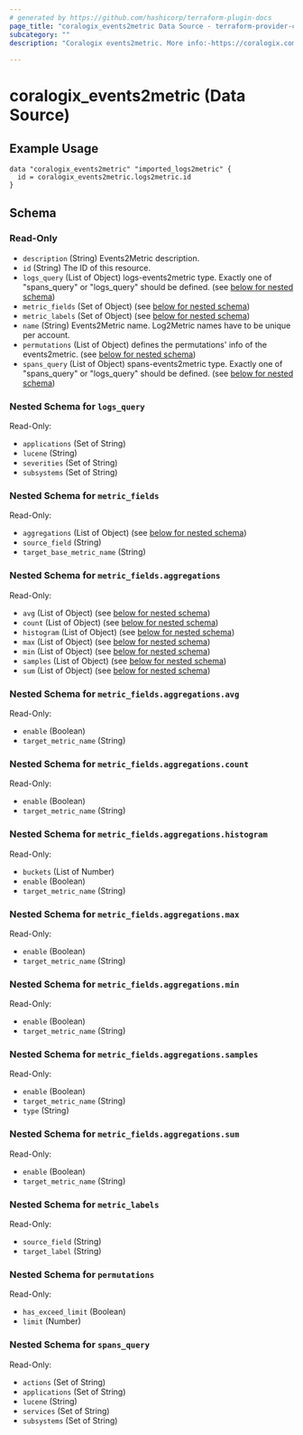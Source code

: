 ```yaml
---
# generated by https://github.com/hashicorp/terraform-plugin-docs
page_title: "coralogix_events2metric Data Source - terraform-provider-coralogix"
subcategory: ""
description: "Coralogix events2metric. More info:-https://coralogix.com/docs/event2metrics/"
  
---
```


# coralogix_events2metric (Data Source)

## Example Usage
```hcl
data "coralogix_events2metric" "imported_logs2metric" {
  id = coralogix_events2metric.logs2metric.id
}
```



<!-- schema generated by tfplugindocs -->
## Schema

### Read-Only

- `description` (String) Events2Metric description.
- `id` (String) The ID of this resource.
- `logs_query` (List of Object) logs-events2metric type. Exactly one of "spans_query" or "logs_query" should be defined. (see [below for nested schema](#nestedatt--logs_query))
- `metric_fields` (Set of Object) (see [below for nested schema](#nestedatt--metric_fields))
- `metric_labels` (Set of Object) (see [below for nested schema](#nestedatt--metric_labels))
- `name` (String) Events2Metric name. Log2Metric names have to be unique per account.
- `permutations` (List of Object) defines the permutations' info of the events2metric. (see [below for nested schema](#nestedatt--permutations))
- `spans_query` (List of Object) spans-events2metric type. Exactly one of "spans_query" or "logs_query" should be defined. (see [below for nested schema](#nestedatt--spans_query))

<a id="nestedatt--logs_query"></a>
### Nested Schema for `logs_query`

Read-Only:

- `applications` (Set of String)
- `lucene` (String)
- `severities` (Set of String)
- `subsystems` (Set of String)


<a id="nestedatt--metric_fields"></a>
### Nested Schema for `metric_fields`

Read-Only:

- `aggregations` (List of Object) (see [below for nested schema](#nestedobjatt--metric_fields--aggregations))
- `source_field` (String)
- `target_base_metric_name` (String)

<a id="nestedobjatt--metric_fields--aggregations"></a>
### Nested Schema for `metric_fields.aggregations`

Read-Only:

- `avg` (List of Object) (see [below for nested schema](#nestedobjatt--metric_fields--aggregations--avg))
- `count` (List of Object) (see [below for nested schema](#nestedobjatt--metric_fields--aggregations--count))
- `histogram` (List of Object) (see [below for nested schema](#nestedobjatt--metric_fields--aggregations--histogram))
- `max` (List of Object) (see [below for nested schema](#nestedobjatt--metric_fields--aggregations--max))
- `min` (List of Object) (see [below for nested schema](#nestedobjatt--metric_fields--aggregations--min))
- `samples` (List of Object) (see [below for nested schema](#nestedobjatt--metric_fields--aggregations--samples))
- `sum` (List of Object) (see [below for nested schema](#nestedobjatt--metric_fields--aggregations--sum))

<a id="nestedobjatt--metric_fields--aggregations--avg"></a>
### Nested Schema for `metric_fields.aggregations.avg`

Read-Only:

- `enable` (Boolean)
- `target_metric_name` (String)


<a id="nestedobjatt--metric_fields--aggregations--count"></a>
### Nested Schema for `metric_fields.aggregations.count`

Read-Only:

- `enable` (Boolean)
- `target_metric_name` (String)


<a id="nestedobjatt--metric_fields--aggregations--histogram"></a>
### Nested Schema for `metric_fields.aggregations.histogram`

Read-Only:

- `buckets` (List of Number)
- `enable` (Boolean)
- `target_metric_name` (String)


<a id="nestedobjatt--metric_fields--aggregations--max"></a>
### Nested Schema for `metric_fields.aggregations.max`

Read-Only:

- `enable` (Boolean)
- `target_metric_name` (String)


<a id="nestedobjatt--metric_fields--aggregations--min"></a>
### Nested Schema for `metric_fields.aggregations.min`

Read-Only:

- `enable` (Boolean)
- `target_metric_name` (String)


<a id="nestedobjatt--metric_fields--aggregations--samples"></a>
### Nested Schema for `metric_fields.aggregations.samples`

Read-Only:

- `enable` (Boolean)
- `target_metric_name` (String)
- `type` (String)


<a id="nestedobjatt--metric_fields--aggregations--sum"></a>
### Nested Schema for `metric_fields.aggregations.sum`

Read-Only:

- `enable` (Boolean)
- `target_metric_name` (String)




<a id="nestedatt--metric_labels"></a>
### Nested Schema for `metric_labels`

Read-Only:

- `source_field` (String)
- `target_label` (String)


<a id="nestedatt--permutations"></a>
### Nested Schema for `permutations`

Read-Only:

- `has_exceed_limit` (Boolean)
- `limit` (Number)


<a id="nestedatt--spans_query"></a>
### Nested Schema for `spans_query`

Read-Only:

- `actions` (Set of String)
- `applications` (Set of String)
- `lucene` (String)
- `services` (Set of String)
- `subsystems` (Set of String)


